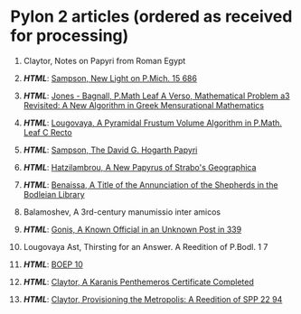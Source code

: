 # Pylon 2 articles (ordered as received for processing)

1. Claytor, Notes on Papyri from Roman Egypt

2. **_HTML_**: [Sampson, New Light on P.Mich. 15 686](https://digi.ub.uni-heidelberg.de/editionService/viewer/text/p3test/sampson_pmich_15_686)

3. **_HTML_**: [Jones - Bagnall, P.Math Leaf A Verso, Mathematical Problem a3 Revisited: A New Algorithm in Greek Mensurational Mathematics](https://digi.ub.uni-heidelberg.de/editionService/viewer/text/p3test/bagnall_jones_leafA_math)
 
4. **_HTML_**: [Lougovaya, A Pyramidal Frustum Volume Algorithm in P.Math. Leaf C Recto](https://digi.ub.uni-heidelberg.de/editionService/viewer/text/p3test/lougovaya_c1_math)
 
5. **_HTML_**: [Sampson, The David G. Hogarth Papyri](https://digi.ub.uni-heidelberg.de/editionService/viewer/text/p3test/sampson_hogarth) 

6. **_HTML_**: [Hatzilambrou, A New Papyrus of Strabo's Geographica](https://digi.ub.uni-heidelberg.de/editionService/viewer/text/p3test/hatzilambrou_strabo)

7. **_HTML_**: [Benaissa, A Title of the Annunciation of the Shepherds in the Bodleian Library](https://digi.ub.uni-heidelberg.de/editionService/viewer/text/p3test/benaissa_annunciation)

8. Balamoshev, A 3rd-century manumissio inter amicos

9. **_HTML_**: [Gonis, A Known Official in an Unknown Post in 339](https://digi.ub.uni-heidelberg.de/editionService/viewer/text/p3test/gonis_known_official)

10. Lougovaya Ast, Thirsting for an Answer. A Reedition of P.Bodl. 1 7
 
11. **_HTML_**: [BOEP 10](https://digi.ub.uni-heidelberg.de/editionService/viewer/text/p3test/boep_10)

12. **_HTML_**: [Claytor, A Karanis Penthemeros Certificate Completed](https://digi.ub.uni-heidelberg.de/editionService/viewer/text/p3test/penthemeros_completed)

13. **_HTML_**: [Claytor, Provisioning the Metropolis: A Reedition of SPP 22 94](https://digi.ub.uni-heidelberg.de/editionService/viewer/text/p3test/claytor_provisioning)
